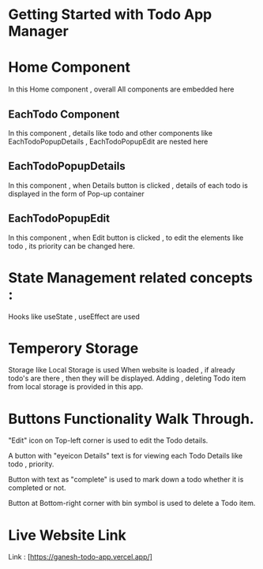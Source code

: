 # Getting Started with Todo App Manager

# Home Component

In this Home component , overall All components are embedded here

## EachTodo Component

In this component , details like todo and other components like EachTodoPopupDetails , EachTodoPopupEdit are nested here

## EachTodoPopupDetails
In this component , when Details button is clicked , details of each todo is displayed in the form of Pop-up container

## EachTodoPopupEdit 
In this component , when Edit button is clicked , to edit the elements like todo , its priority can be changed here.

# State Management related concepts :
Hooks like useState , useEffect are used

# Temperory Storage
Storage like Local Storage is used 
When website is loaded , if already todo's are there , then they will be displayed.
Adding , deleting Todo item from local storage is provided in this app.
# Buttons Functionality Walk Through.
"Edit" icon on Top-left corner is used to edit the Todo details.

A button with "eyeicon Details" text is for viewing each Todo Details like todo , priority.

Button with text as "complete" is used to mark down a todo whether it is completed or not.

Button at Bottom-right corner with bin symbol is used to delete a Todo item.

# Live Website Link
Link : [https://ganesh-todo-app.vercel.app/]
